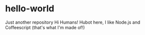 # hello-world
Just another repository
Hi Humans!
Hubot here, I like Node.js and Coffeescript (that's what I'm made of!)
